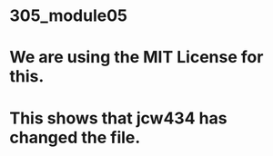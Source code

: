 # 305_module05

# We are using the MIT License for this.

# This shows that jcw434 has changed the file. 
